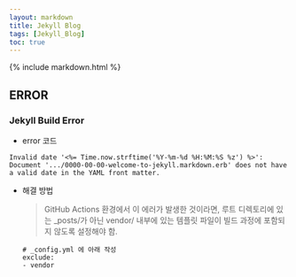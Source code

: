 ```yaml
---
layout: markdown
title: Jekyll Blog
tags: [Jekyll_Blog]
toc: true
---
```


{% include markdown.html %}

## ERROR

### Jekyll Build Error

- error 코드

```
Invalid date '<%= Time.now.strftime('%Y-%m-%d %H:%M:%S %z') %>': Document '.../0000-00-00-welcome-to-jekyll.markdown.erb' does not have a valid date in the YAML front matter.
```

- 해결 방법

  > GitHub Actions 환경에서 이 에러가 발생한 것이라면, 루트 디렉토리에 있는 \_posts/가 아닌 vendor/ 내부에 있는 템플릿 파일이 빌드 과정에 포함되지 않도록 설정해야 함.

  ```
  # _config.yml 에 아래 작성
  exclude:
  - vendor
  ```
